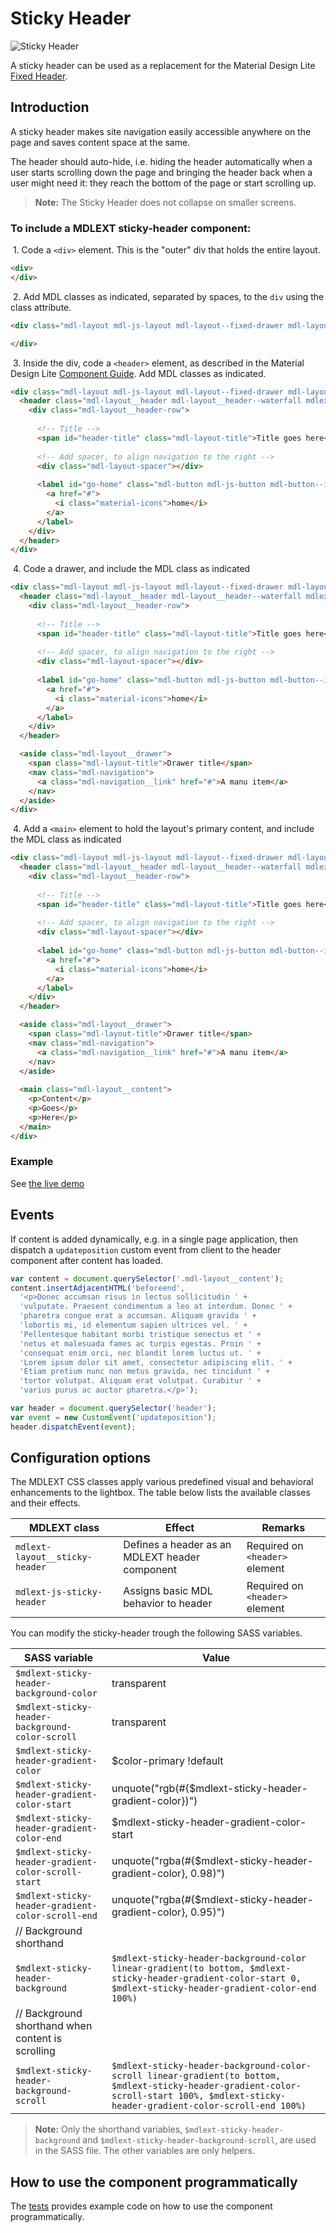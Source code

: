 # Sticky Header

![Sticky Header](../../etc/sticky-header.png)

A sticky header can be used as a replacement for the Material Design Lite 
[Fixed Header](https://github.com/google/material-design-lite/tree/master/src/layout#examples).

## Introduction
A sticky header makes site navigation easily accessible anywhere on the page and saves content space at the same.

The header should auto-hide, i.e. hiding the header automatically when a user starts scrolling down the page and 
bringing the header back when a user might need it: they reach the bottom of the page or start scrolling up.

>**Note:** The Sticky Header does not collapse on smaller screens.

### To include a MDLEXT **sticky-header** component:

&nbsp;1. Code a `<div>` element. This is the "outer" div that holds the entire layout.
```html
<div>
</div>
```

&nbsp;2. Add MDL classes as indicated, separated by spaces, to the `div` using the class attribute.
```html
<div class="mdl-layout mdl-js-layout mdl-layout--fixed-drawer mdl-layout--fixed-header">

</div>
```

&nbsp;3. Inside the div, code a `<header>` element, as described in the Material Design Lite 
[Component Guide](https://getmdl.io/components/index.html#layout-section/layout). Add MDL classes as indicated.
```html
<div class="mdl-layout mdl-js-layout mdl-layout--fixed-drawer mdl-layout--fixed-header">
  <header class="mdl-layout__header mdl-layout__header--waterfall mdlext-layout__sticky-header mdlext-js-sticky-header">
    <div class="mdl-layout__header-row">
  
      <!-- Title -->
      <span id="header-title" class="mdl-layout-title">Title goes here</span>
  
      <!-- Add spacer, to align navigation to the right -->
      <div class="mdl-layout-spacer"></div>
  
      <label id="go-home" class="mdl-button mdl-js-button mdl-button--icon mdl-button--colored">
        <a href="#">
          <i class="material-icons">home</i>
        </a>
      </label>
    </div>
  </header>
</div>
```

&nbsp;4. Code a drawer, and include the MDL class as indicated
```html
<div class="mdl-layout mdl-js-layout mdl-layout--fixed-drawer mdl-layout--fixed-header">
  <header class="mdl-layout__header mdl-layout__header--waterfall mdlext-layout__sticky-header mdlext-js-sticky-header">
    <div class="mdl-layout__header-row">
  
      <!-- Title -->
      <span id="header-title" class="mdl-layout-title">Title goes here</span>
  
      <!-- Add spacer, to align navigation to the right -->
      <div class="mdl-layout-spacer"></div>
  
      <label id="go-home" class="mdl-button mdl-js-button mdl-button--icon mdl-button--colored">
        <a href="#">
          <i class="material-icons">home</i>
        </a>
      </label>
    </div>
  </header>

  <aside class="mdl-layout__drawer">
    <span class="mdl-layout-title">Drawer title</span>
    <nav class="mdl-navigation">
      <a class="mdl-navigation__link" href="#">A manu item</a>
    </nav>
  </aside>
</div>
```

&nbsp;4. Add a `<main>` element to hold the layout's primary content, and include the MDL class as indicated
```html
<div class="mdl-layout mdl-js-layout mdl-layout--fixed-drawer mdl-layout--fixed-header">
  <header class="mdl-layout__header mdl-layout__header--waterfall mdlext-layout__sticky-header mdlext-js-sticky-header">
    <div class="mdl-layout__header-row">
  
      <!-- Title -->
      <span id="header-title" class="mdl-layout-title">Title goes here</span>
  
      <!-- Add spacer, to align navigation to the right -->
      <div class="mdl-layout-spacer"></div>
  
      <label id="go-home" class="mdl-button mdl-js-button mdl-button--icon mdl-button--colored">
        <a href="#">
          <i class="material-icons">home</i>
        </a>
      </label>
    </div>
  </header>

  <aside class="mdl-layout__drawer">
    <span class="mdl-layout-title">Drawer title</span>
    <nav class="mdl-navigation">
      <a class="mdl-navigation__link" href="#">A manu item</a>
    </nav>
  </aside>
  
  <main class="mdl-layout__content">
    <p>Content</p>
    <p>Goes</p>
    <p>Here</p>
  </main>  
</div>
```

### Example
See [the live demo](http://leifoolsen.github.io/mdl-ext/demo/sticky-header.html)

## Events
If content is added dynamically, e.g. in a single page application, then dispatch a `updateposition` custom event 
from client to the header component after content has loaded.

```javascript
var content = document.querySelector('.mdl-layout__content');
content.insertAdjacentHTML('beforeend',
  '<p>Donec accumsan risus in lectus sollicitudin ' +
  'vulputate. Praesent condimentum a leo at interdum. Donec ' +
  'pharetra congue erat a accumsan. Aliquam gravida ' +
  'lobortis mi, id elementum sapien ultrices vel. ' +
  'Pellentesque habitant morbi tristique senectus et ' +
  'netus et malesuada fames ac turpis egestas. Proin ' +
  'consequat enim orci, nec blandit lorem luctus ut. ' +
  'Lorem ipsum dolor sit amet, consectetur adipiscing elit. ' +
  'Etiam pretium nunc non metus gravida, nec tincidunt ' +
  'tortor volutpat. Aliquam erat volutpat. Curabitur ' +
  'varius purus ac auctor pharetra.</p>');

var header = document.querySelector('header');
var event = new CustomEvent('updateposition');
header.dispatchEvent(event);
```

## Configuration options

The MDLEXT CSS classes apply various predefined visual and behavioral enhancements to the lightbox.
The table below lists the available classes and their effects.

| MDLEXT class | Effect | Remarks |
|--------------|--------|---------|
| `mdlext-layout__sticky-header` | Defines a header as an MDLEXT header component | Required on `<header>` element |
| `mdlext-js-sticky-header` | Assigns basic MDL behavior to header | Required on `<header>` element |


You can modify the sticky-header trough the following SASS variables.

| SASS variable  | Value |
|----------------|-------|
| `$mdlext-sticky-header-background-color`            | transparent |
| `$mdlext-sticky-header-background-color-scroll`     | transparent |
| `$mdlext-sticky-header-gradient-color`              | $color-primary !default |
| `$mdlext-sticky-header-gradient-color-start`        | unquote("rgb(#{$mdlext-sticky-header-gradient-color})") |
| `$mdlext-sticky-header-gradient-color-end`          | $mdlext-sticky-header-gradient-color-start |
| `$mdlext-sticky-header-gradient-color-scroll-start` | unquote("rgba(#{$mdlext-sticky-header-gradient-color}, 0.98)") |
| `$mdlext-sticky-header-gradient-color-scroll-end`   | unquote("rgba(#{$mdlext-sticky-header-gradient-color}, 0.95)") |
| // Background shorthand                             | |
| `$mdlext-sticky-header-background`                  | `$mdlext-sticky-header-background-color linear-gradient(to bottom, $mdlext-sticky-header-gradient-color-start 0, $mdlext-sticky-header-gradient-color-end 100%)` |
| // Background shorthand when content is scrolling   | |
| `$mdlext-sticky-header-background-scroll`           | `$mdlext-sticky-header-background-color-scroll linear-gradient(to bottom, $mdlext-sticky-header-gradient-color-scroll-start 100%, $mdlext-sticky-header-gradient-color-scroll-end 100%)`|

>**Note:** Only the shorthand variables, `$mdlext-sticky-header-background` and `$mdlext-sticky-header-background-scroll`, are used in the SASS file. The other variables are only helpers.

## How to use the component programmatically
The [tests](../../test/sticky-header/sticky-header.spec.js) provides example code on how to use the component programmatically.

